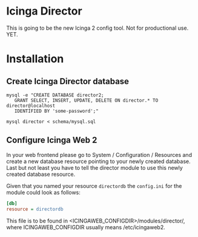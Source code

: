 Icinga Director
===============

This is going to be the new Icinga 2 config tool. Not for productional use. YET.

Installation
============

Create Icinga Director database
-------------------------------

    mysql -e "CREATE DATABASE director2;
       GRANT SELECT, INSERT, UPDATE, DELETE ON director.* TO director@localhost
       IDENTIFIED BY 'some-password';"

    mysql director < schema/mysql.sql

Configure Icinga Web 2
----------------------

In your web frontend please go to System / Configuration / Resources and create
a new database resource pointing to your newly created database. Last but not
least you have to tell the director module to use this newly created database
resource.

Given that you named your resource `directordb` the `config.ini` for the module
could look as follows:

```ini
[db]
resource = directordb
```

This file is to be found in <ICINGAWEB_CONFIGDIR>/modules/director/, where
ICINGAWEB_CONFIGDIR usually means /etc/icingaweb2.
